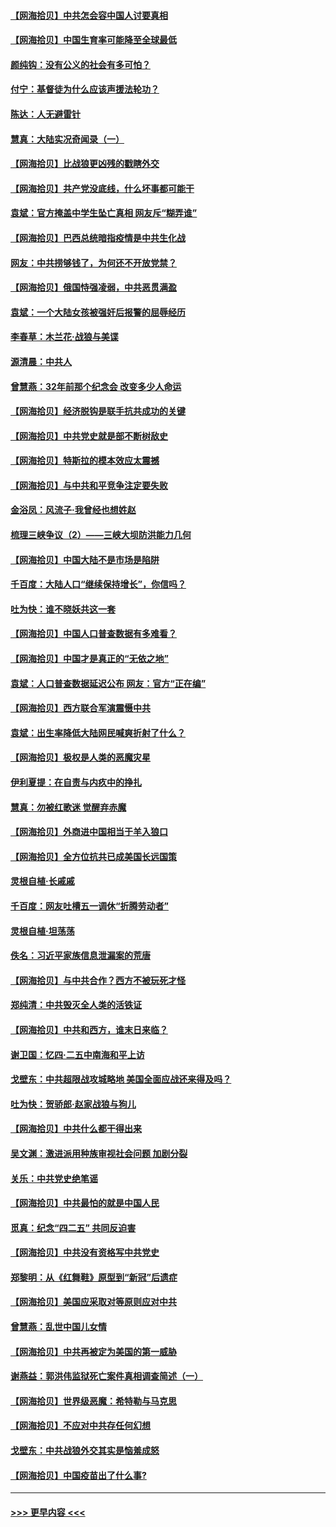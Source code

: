 #### [【网海拾贝】中共怎会容中国人讨要真相](../pages/nsc993/n12952161.md?t=05161501) 
#### [【网海拾贝】中国生育率可能降至全球最低](../pages/nsc993/n12948793.md?t=05161501) 
#### [颜纯钩：没有公义的社会有多可怕？](../pages/nsc993/n12947626.md?t=05161501) 
#### [付宁：基督徒为什么应该声援法轮功？](../pages/nsc993/n12947233.md?t=05161501) 
#### [陈达：人无避雷针](../pages/nsc993/n12947098.md?t=05161501) 
#### [慧真：大陆实况奇闻录（一）](../pages/nsc993/n12945811.md?t=05161501) 
#### [【网海拾贝】比战狼更凶残的戳瞎外交](../pages/nsc993/n12945717.md?t=05161501) 
#### [【网海拾贝】共产党没底线，什么坏事都可能干](../pages/nsc993/n12942090.md?t=05161501) 
#### [袁斌：官方掩盖中学生坠亡真相 网友斥“糊弄谁”](../pages/nsc993/n12942029.md?t=05161501) 
#### [【网海拾贝】巴西总统暗指疫情是中共生化战](../pages/nsc993/n12938999.md?t=05161501) 
#### [网友：中共捞够钱了，为何还不开放党禁？](../pages/nsc993/n12938952.md?t=05161501) 
#### [【网海拾贝】俄国恃强凌弱，中共恶贯满盈](../pages/nsc993/n12936626.md?t=05161501) 
#### [袁斌：一个大陆女孩被强奸后报警的屈辱经历](../pages/nsc993/n12936547.md?t=05161501) 
#### [李春草：木兰花·战狼与美谍](../pages/nsc993/n12935995.md?t=05161501) 
#### [源清晨：中共人](../pages/nsc993/n12935589.md?t=05161501) 
#### [曾慧燕：32年前那个纪念会 改变多少人命运](../pages/nsc993/n12934233.md?t=05161501) 
#### [【网海拾贝】经济脱钩是联手抗共成功的关键](../pages/nsc993/n12934176.md?t=05161501) 
#### [【网海拾贝】中共党史就是部不断树敌史](../pages/nsc993/n12932844.md?t=05161501) 
#### [【网海拾贝】特斯拉的模本效应太震撼](../pages/nsc993/n12925626.md?t=05161501) 
#### [【网海拾贝】与中共和平竞争注定要失败](../pages/nsc993/n12923326.md?t=05161501) 
#### [金浴凤：风流子‧我曾经也想姓赵](../pages/nsc993/n12920911.md?t=05161501) 
#### [梳理三峡争议（2）——三峡大坝防洪能力几何](../pages/nsc993/n12920173.md?t=05161501) 
#### [【网海拾贝】中国大陆不是市场是陷阱](../pages/nsc993/n12920143.md?t=05161501) 
#### [千百度：大陆人口“继续保持增长”，你信吗？](../pages/nsc993/n12918946.md?t=05161501) 
#### [吐为快：谁不晓妖共这一套](../pages/nsc993/n12918941.md?t=05161501) 
#### [【网海拾贝】中国人口普查数据有多难看？](../pages/nsc993/n12917822.md?t=05161501) 
#### [【网海拾贝】中国才是真正的“无依之地”](../pages/nsc993/n12915845.md?t=05161501) 
#### [袁斌：人口普查数据延迟公布 网友：官方“正在编”](../pages/nsc993/n12915748.md?t=05161501) 
#### [【网海拾贝】西方联合军演震慑中共](../pages/nsc993/n12913466.md?t=05161501) 
#### [袁斌：出生率降低大陆网民喊爽折射了什么？](../pages/nsc993/n12913365.md?t=05161501) 
#### [【网海拾贝】极权是人类的恶魔灾星](../pages/nsc993/n12910697.md?t=05161501) 
#### [伊利夏提：在自责与内疚中的挣扎](../pages/nsc993/n12910493.md?t=05161501) 
#### [慧真：勿被红歌迷 觉醒弃赤魔](../pages/nsc993/n12910485.md?t=05161501) 
#### [【网海拾贝】外商进中国相当于羊入狼口](../pages/nsc993/n12908274.md?t=05161501) 
#### [【网海拾贝】全方位抗共已成美国长远国策](../pages/nsc993/n12906878.md?t=05161501) 
#### [灵根自植‧长戚戚](../pages/nsc993/n12905585.md?t=05161501) 
#### [千百度：网友吐槽五一调休“折腾劳动者”](../pages/nsc993/n12905934.md?t=05161501) 
#### [灵根自植‧坦荡荡](../pages/nsc993/n12905562.md?t=05161501) 
#### [佚名：习近平家族信息泄漏案的荒唐](../pages/nsc993/n12904705.md?t=05161501) 
#### [【网海拾贝】与中共合作？西方不被玩死才怪](../pages/nsc993/n12903873.md?t=05161501) 
#### [郑纯清：中共毁灭全人类的活铁证](../pages/nsc993/n12903785.md?t=05161501) 
#### [【网海拾贝】中共和西方，谁末日来临？](../pages/nsc993/n12903482.md?t=05161501) 
#### [谢卫国：忆四‧二五中南海和平上访](../pages/nsc993/n12902192.md?t=05161501) 
#### [戈壁东：中共超限战攻城略地 美国全面应战还来得及吗？](../pages/nsc993/n12902297.md?t=05161501) 
#### [吐为快：贺骄郎‧赵家战狼与狗儿](../pages/nsc993/n12902280.md?t=05161501) 
#### [【网海拾贝】中共什么都干得出来](../pages/nsc993/n12897500.md?t=05161501) 
#### [吴文渊：激进派用种族审视社会问题 加剧分裂](../pages/nsc993/n12893881.md?t=05161501) 
#### [关乐：中共党史绝笔谣](../pages/nsc993/n12897270.md?t=05161501) 
#### [【网海拾贝】中共最怕的就是中国人民](../pages/nsc993/n12894705.md?t=05161501) 
#### [觅真：纪念“四二五” 共同反迫害](../pages/nsc993/n12894553.md?t=05161501) 
#### [【网海拾贝】中共没有资格写中共党史](../pages/nsc993/n12892231.md?t=05161501) 
#### [郑黎明：从《红舞鞋》原型到“新冠”后遗症](../pages/nsc993/n12890469.md?t=05161501) 
#### [【网海拾贝】美国应采取对等原则应对中共](../pages/nsc993/n12889176.md?t=05161501) 
#### [曾慧燕：乱世中国儿女情](../pages/nsc993/n12887931.md?t=05161501) 
#### [【网海拾贝】中共再被定为美国的第一威胁](../pages/nsc993/n12887580.md?t=05161501) 
#### [谢燕益：郭洪伟监狱死亡案件真相调查简述（一）](../pages/nsc993/n12885648.md?t=05161501) 
#### [【网海拾贝】世界级恶魔：希特勒与马克思](../pages/nsc993/n12884062.md?t=05161501) 
#### [【网海拾贝】不应对中共存任何幻想](../pages/nsc993/n12881460.md?t=05161501) 
#### [戈壁东：中共战狼外交其实是恼羞成怒](../pages/nsc993/n12880392.md?t=05161501) 
#### [【网海拾贝】中国疫苗出了什么事?](../pages/nsc993/n12879124.md?t=05161501) 

----
#### [ >>> 更早内容 <<< ](../indexes/nsc993-earlier.md)
